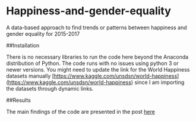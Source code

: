 # Happiness-and-gender-equality
A data-based approach to find trends or patterns between happiness and gender equality for 2015-2017

##Installation

There is no necessary libraries to run the code here beyond the Anaconda distribution of Python. The code runs with no issues using python 3  or newer versions.
You might need to update the link for the World Happiness datasets manually [https://www.kaggle.com/unsdsn/world-happiness] (https://www.kaggle.com/unsdsn/world-happiness) since I am importing the datasets through dynamic links.

##Results

The main findings of the code are presented in the post [here](https://medium.com/@karol.rives/women-the-source-of-all-evil-c246f0af2370)
